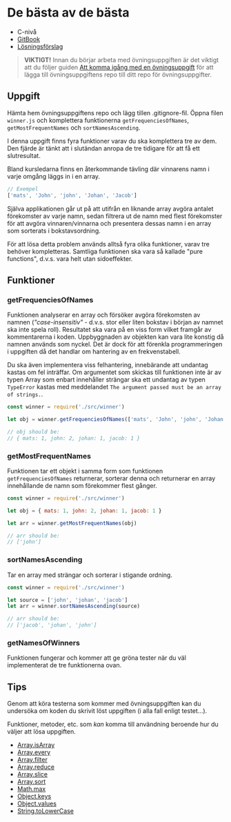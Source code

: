 # De bästa av de bästa

- C-nivå
- [GitBook](https://coursepress.gitbook.io/1dv021/ovningsuppgifter/del-1/c-niva/de-basta-av-de-basta)
- [Lösningsförslag](https://github.com/1dv021/exercise-solution-proposals/tree/master/part-1/the-best-of-the-best)

>__VIKTIGT!__ Innan du börjar arbeta med övningsuppgiften är det viktigt att du följer guiden [Att komma igång med en övningsuppgift](https://coursepress.gitbook.io/1dv021/guider/att-komma-igang-med-en-ovningsuppgift) för att lägga till övningsuppgiftens repo till ditt repo för övningsuppgifter.

## Uppgift

Hämta hem övningsuppgiftens repo och lägg tillen .gitignore-fil. Öppna filen `winner.js` och komplettera funktionerna `getFrequenciesOfNames`, `getMostFrequentNames` och `sortNamesAscending`.

I denna uppgift finns fyra funktioner varav du ska komplettera tre av dem. Den fjärde är tänkt att i slutändan anropa de tre tidigare för att få ett slutresultat.

Bland kursledarna finns en återkommande tävling där vinnarens namn i varje omgång läggs in i en array.

```js
// Exempel
['mats', 'John', 'john', 'Johan', 'Jacob']
```

Själva applikationen går ut på att utifrån en liknande array avgöra antalet förekomster av varje namn, sedan filtrera ut de namn med flest förekomster för att avgöra vinnaren/vinnarna och presentera dessas namn i en array som sorterats i bokstavsordning.

För att lösa detta problem används alltså fyra olika funktioner, varav tre behöver kompletteras. Samtliga funktionen ska vara så kallade "pure functions", d.v.s. vara helt utan sidoeffekter.

## Funktioner

### getFrequenciesOfNames

Funktionen analyserar en array och försöker avgöra förekomsten av namnen (_"case-insensitiv"_ - d.v.s. stor eller liten bokstav i början av namnet ska inte spela roll). Resultatet ska vara på en viss form vilket framgår av kommentarerna i koden. Uppbyggnaden av objekten kan vara lite konstig då namnen används som nyckel. Det är dock för att förenkla programmeringen i uppgiften då det handlar om hantering av en frekvenstabell.

Du ska även implementera viss felhantering, innebärande att undantag kastas om fel inträffar. Om argumentet som skickas till funktionen inte är av typen Array som enbart innehåller strängar ska ett undantag av typen `TypeError` kastas med meddelandet `The argument passed must be an array of strings.`.

```js
const winner = require('./src/winner')

let obj = winner.getFrequenciesOfNames(['mats', 'John', 'john', 'Johan', 'Jacob'])

// obj should be:
// { mats: 1, john: 2, johan: 1, jacob: 1 }
```

### getMostFrequentNames

Funktionen tar ett objekt i samma form som funktionen `getFrequenciesOfNames` returnerar, sorterar denna och returnerar en array innehållande de namn som förekommer flest gånger.

```js
const winner = require('./src/winner')

let obj = { mats: 1, john: 2, johan: 1, jacob: 1 }

let arr = winner.getMostFrequentNames(obj)

// arr should be:
// ['john']
```

### sortNamesAscending

Tar en array med strängar och sorterar i stigande ordning.

```js
const winner = require('./src/winner')

let source = ['john', 'johan', 'jacob']
let arr = winner.sortNamesAscending(source)

// arr should be:
// ['jacob', 'johan', 'john']
```

### getNamesOfWinners

Funktionen fungerar och kommer att ge gröna tester när du väl implementerat
de tre funktionerna ovan.

## Tips

Genom att köra testerna som kommer med övningsuppgiften kan du undersöka om koden du skrivit löst uppgiften (i alla fall enligt testet...).

Funktioner, metoder, etc. som _kan_ komma till användning beroende hur du väljer att lösa uppgiften.

- [Array.isArray](https://developer.mozilla.org/en-US/docs/Web/JavaScript/Reference/Global_Objects/Array/every)
- [Array.every](https://developer.mozilla.org/en-US/docs/Web/JavaScript/Reference/Global_Objects/Array/every)
- [Array.filter](https://developer.mozilla.org/en-US/docs/Web/JavaScript/Reference/Global_Objects/Array/filter)
- [Array.reduce](https://developer.mozilla.org/en-US/docs/Web/JavaScript/Reference/Global_Objects/Array/reduce)
- [Array.slice](https://developer.mozilla.org/en-US/docs/Web/JavaScript/Reference/Global_Objects/Array/slice)
- [Array.sort](https://developer.mozilla.org/en-US/docs/Web/JavaScript/Reference/Global_Objects/Array/sort)
- [Math.max](https://developer.mozilla.org/en-US/docs/Web/JavaScript/Reference/Global_Objects/Math/max)
- [Object.keys](https://developer.mozilla.org/en-US/docs/Web/JavaScript/Reference/Global_Objects/Object/keys)
- [Object.values](https://developer.mozilla.org/en-US/docs/Web/JavaScript/Reference/Global_Objects/Object/values)
- [String.toLowerCase](https://developer.mozilla.org/en-US/docs/Web/JavaScript/Reference/Global_Objects/String/toLowerCase)
